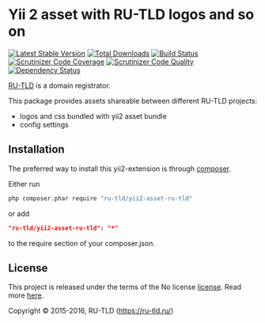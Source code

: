 Yii 2 asset with RU-TLD logos and so on
=======================================

[![Latest Stable Version](https://poser.pugx.org/ru-tld/yii2-asset-ru-tld/v/stable)](https://packagist.org/packages/ru-tld/yii2-asset-ru-tld)
[![Total Downloads](https://poser.pugx.org/ru-tld/yii2-asset-ru-tld/downloads)](https://packagist.org/packages/ru-tld/yii2-asset-ru-tld)
[![Build Status](https://img.shields.io/travis/ru-tld/yii2-asset-ru-tld.svg)](https://travis-ci.org/ru-tld/yii2-asset-ru-tld)
[![Scrutinizer Code Coverage](https://img.shields.io/scrutinizer/coverage/g/ru-tld/yii2-asset-ru-tld.svg)](https://scrutinizer-ci.com/g/ru-tld/yii2-asset-ru-tld/)
[![Scrutinizer Code Quality](https://img.shields.io/scrutinizer/g/ru-tld/yii2-asset-ru-tld.svg)](https://scrutinizer-ci.com/g/ru-tld/yii2-asset-ru-tld/)
[![Dependency Status](https://www.versioneye.com/php/ru-tld:yii2-asset-ru-tld/dev-master/badge.svg)](https://www.versioneye.com/php/ru-tld:yii2-asset-ru-tld/dev-master)

[RU-TLD](https://ru-tld.ru) is a domain registrator.

This package provides assets shareable between different RU-TLD projects:

- logos and css bundled with yii2 asset bundle
- config settings

## Installation

The preferred way to install this yii2-extension is through [composer](http://getcomposer.org/download/).

Either run

```sh
php composer.phar require "ru-tld/yii2-asset-ru-tld"
```

or add

```json
"ru-tld/yii2-asset-ru-tld": "*"
```

to the require section of your composer.json.

## License

This project is released under the terms of the No license [license](LICENSE).
Read more [here](http://choosealicense.com/licenses/no-license).

Copyright © 2015-2016, RU-TLD (https://ru-tld.ru/)
